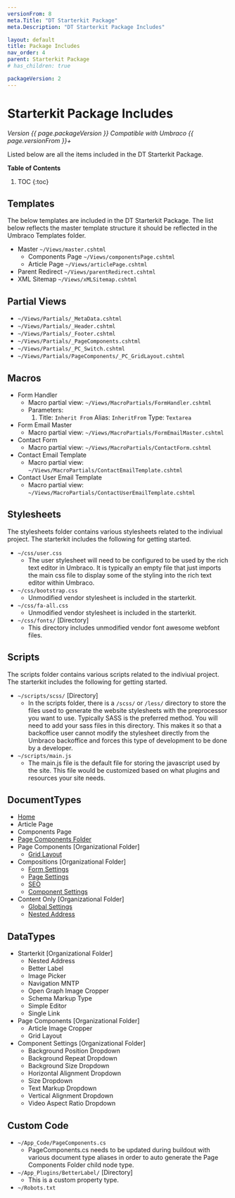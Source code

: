 ```yaml
---
versionFrom: 8
meta.Title: "DT Starterkit Package"
meta.Description: "DT Starterkit Package Includes"

layout: default
title: Package Includes
nav_order: 4
parent: Starterkit Package
# has_children: true

packageVersion: 2
---
```


# Starterkit Package Includes

*Version {{ page.packageVersion }} Compatible with Umbraco {{ page.versionFrom }}+*

Listed below are all the items included in the DT Starterkit Package.

**Table of Contents**
1. TOC
{:toc}

## Templates

The below templates are included in the DT Starterkit Package. The list below reflects the master template structure it should be reflected in the Umbraco Templates folder.

- Master `~/Views/master.cshtml`
  - Components Page `~/Views/componentsPage.cshtml`
  - Article Page `~/Views/articlePage.cshtml`
- Parent Redirect `~/Views/parentRedirect.cshtml`
- XML Sitemap `~/Views/xMLSitemap.cshtml`

## Partial Views

- `~/Views/Partials/_MetaData.cshtml`
- `~/Views/Partials/_Header.cshtml`
- `~/Views/Partials/_Footer.cshtml`
- `~/Views/Partials/_PageComponents.cshtml`
- `~/Views/Partials/_PC_Switch.cshtml`
- `~/Views/Partials/PageComponents/_PC_GridLayout.cshtml`

## Macros

- Form Handler
  - Macro partial view: `~/Views/MacroPartials/FormHandler.cshtml`
  - Parameters: 
    1. Title: `Inherit From` Alias: `InheritFrom` Type: `Textarea`
- Form Email Master
  - Macro partial view: `~/Views/MacroPartials/FormEmailMaster.cshtml`
- Contact Form
  - Macro partial view: `~/Views/MacroPartials/ContactForm.cshtml`
- Contact Email Template
  - Macro partial view: `~/Views/MacroPartials/ContactEmailTemplate.cshtml`
- Contact User Email Template
  - Macro partial view: `~/Views/MacroPartials/ContactUserEmailTemplate.cshtml`


## Stylesheets

The stylesheets folder contains various stylesheets related to the indiviual project. The starterkit includes the following for getting started.

- `~/css/user.css`
  - The user stylesheet will need to be configured to be used by the rich text editor in Umbraco. It is typically an empty file that just imports the main css file to display some of the styling into the rich text editor within Umbraco.
- `~/css/bootstrap.css`
  - Unmodified vendor stylesheet is included in the starterkit.
- `~/css/fa-all.css`
  - Unmodified vendor stylesheet is included in the starterkit.
- `~/css/fonts/` [Directory]
  - This directory includes unmodified vendor font awesome webfont files.

## Scripts

The scripts folder contains various scripts related to the indiviual project. The starterkit includes the following for getting started.

- `~/scripts/scss/` [Directory]
  - In the scripts folder, there is a `/scss/` or `/less/` directory to store the files used to generate the website stylesheets with the preprocessor you want to use. Typically SASS is the preferred method. You will need to add your sass files in this directory. This makes it so that a backoffice user cannot modify the stylesheet directly from the Umbraco backoffice and forces this type of development to be done by a developer. 
- `~/scripts/main.js`
  - The main.js file is the default file for storing the javascript used by the site. This file would be customized based on what plugins and resources your site needs.

## DocumentTypes

- [Home](Doctype-Home-Schema.md)
- Article Page
- Components Page
- [Page Components Folder](Doctype-Page-Comp-Folder-Schema.md)
- Page Components [Organizational Folder]
  - [Grid Layout](Doctype-Grid-Layout-Schema.md)
- Compositions [Organizational Folder]
  - [Form Settings](Doctype-Form-Settings-Schema.md)
  - [Page Settings](Doctype-Page-Settings-Schema.md)
  - [SEO](Doctype-SEO-Schema.md)
  - [Component Settings](Doctype-Comp-Settings-Schema.md)
- Content Only [Organizational Folder]
  - [Global Settings](Doctype-Global-Settings-Schema.md)
  - [Nested Address](Doctype-Nested-Address-Schema.md)

## DataTypes

- Starterkit [Organizational Folder]
  - Nested Address
  - Better Label
  - Image Picker
  - Navigation MNTP
  - Open Graph Image Cropper
  - Schema Markup Type
  - Simple Editor
  - Single Link
- Page Components [Organizational Folder]
  - Article Image Cropper
  - Grid Layout
- Component Settings [Organizational Folder]
  - Background Position Dropdown
  - Background Repeat Dropdown
  - Background Size Dropdown
  - Horizontal Alignment Dropdown
  - Size Dropdown
  - Text Markup Dropdown
  - Vertical Alignment Dropdown
  - Video Aspect Ratio Dropdown

## Custom Code

- `~/App_Code/PageComponents.cs`
  - PageComponents.cs needs to be updated during buildout with various document type aliases in order to auto generate the Page Components Folder child node type.
- `~/App_Plugins/BetterLabel/` [Directory]
  - This is a custom property type.
- `~/Robots.txt`